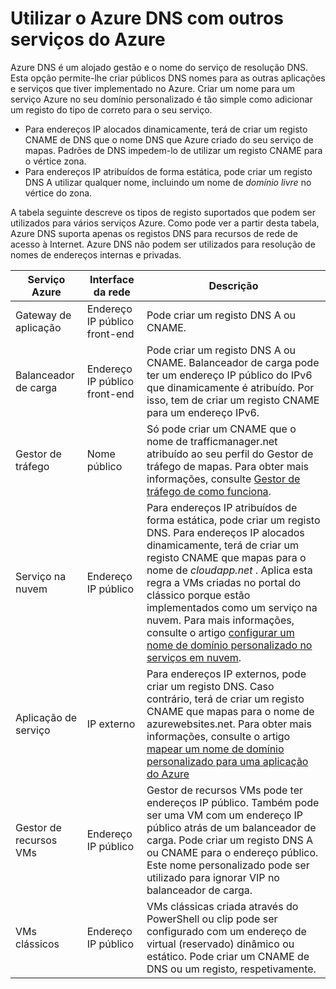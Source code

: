 <properties
  pageTitle="Utilizar o Azure DNS com outros serviços do Azure | Microsoft Azure"
  description="Noções sobre como utilizar o Azure DNS para resolver o nome para outros serviços do Azure"
  services="dns"
  documentationCenter="na"
  authors="sdwheeler"
  manager="carmonm"
  editor=""
  tags="azure dns"
/>
<tags
  ms.service="dns"
  ms.devlang="na"
  ms.topic="article"
  ms.tgt_pltfrm="na"
  ms.workload="infrastructure-services"
  ms.date="09/21/2016"
  ms.author="sewhee"
/>

# <a name="using-azure-dns-with-other-azure-services"></a>Utilizar o Azure DNS com outros serviços do Azure

Azure DNS é um alojado gestão e o nome do serviço de resolução DNS. Esta opção permite-lhe criar públicos DNS nomes para as outras aplicações e serviços que tiver implementado no Azure. Criar um nome para um serviço Azure no seu domínio personalizado é tão simple como adicionar um registo do tipo de correto para o seu serviço.

* Para endereços IP alocados dinamicamente, terá de criar um registo CNAME de DNS que o nome DNS que Azure criado do seu serviço de mapas. Padrões de DNS impedem-lo de utilizar um registo CNAME para o vértice zona.
* Para endereços IP atribuídos de forma estática, pode criar um registo DNS A utilizar qualquer nome, incluindo um nome de _domínio livre_ no vértice do zona.

A tabela seguinte descreve os tipos de registo suportados que podem ser utilizados para vários serviços Azure. Como pode ver a partir desta tabela, Azure DNS suporta apenas os registos DNS para recursos de rede de acesso à Internet. Azure DNS não podem ser utilizados para resolução de nomes de endereços internas e privadas.

| Serviço Azure | Interface da rede | Descrição |
|---------------|-------------------|-------------|
| Gateway de aplicação | Endereço IP público front-end | Pode criar um registo DNS A ou CNAME. |
| Balanceador de carga | Endereço IP público front-end | Pode criar um registo DNS A ou CNAME. Balanceador de carga pode ter um endereço IP público do IPv6 que dinamicamente é atribuído. Por isso, tem de criar um registo CNAME para um endereço IPv6. |
| Gestor de tráfego | Nome público | Só pode criar um CNAME que o nome de trafficmanager.net atribuído ao seu perfil do Gestor de tráfego de mapas. Para obter mais informações, consulte [Gestor de tráfego de como funciona](../traffic-manager/traffic-manager-how-traffic-manager-works.md#traffic-manager-example). |
| Serviço na nuvem | Endereço IP público | Para endereços IP atribuídos de forma estática, pode criar um registo DNS. Para endereços IP alocados dinamicamente, terá de criar um registo CNAME que mapas para o nome de _cloudapp.net_ . Aplica esta regra a VMs criadas no portal do clássico porque estão implementados como um serviço na nuvem. Para mais informações, consulte o artigo [configurar um nome de domínio personalizado no serviços em nuvem](../cloud-services/cloud-services-custom-domain-name-portal.md). |
| Aplicação de serviço | IP externo | Para endereços IP externos, pode criar um registo DNS. Caso contrário, terá de criar um registo CNAME que mapas para o nome de azurewebsites.net. Para obter mais informações, consulte o artigo [mapear um nome de domínio personalizado para uma aplicação do Azure](../app-service-web/web-sites-custom-domain-name.md) |
| Gestor de recursos VMs | Endereço IP público | Gestor de recursos VMs pode ter endereços IP público. Também pode ser uma VM com um endereço IP público atrás de um balanceador de carga. Pode criar um registo DNS A ou CNAME para o endereço público. Este nome personalizado pode ser utilizado para ignorar VIP no balanceador de carga. |
| VMs clássicos | Endereço IP público | VMs clássicas criada através do PowerShell ou clip pode ser configurado com um endereço de virtual (reservado) dinâmico ou estático. Pode criar um CNAME de DNS ou um registo, respetivamente. |
